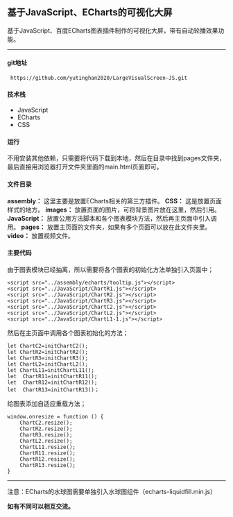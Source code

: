 ## 基于JavaScript、ECharts的可视化大屏
基于JavaScript、百度ECharts图表插件制作的可视化大屏，带有自动轮播效果功能。


* * *
#### git地址
` https://github.com/yutinghan2020/LargeVisualScreen-JS.git`
#### 技术栈
* JavaScript
* ECharts
* CSS 

#### 运行
不用安装其他依赖，只需要将代码下载到本地，然后在目录中找到pages文件夹，最后直接用浏览器打开文件夹里面的main.html页面即可。
#### 文件目录
**assembly：** 这里主要是放置ECharts相关的第三方插件。
**CSS：** 这是放置页面样式的地方。
**images：** 放置页面的图片，可将背景图片放在这里，然后引用。
**JavaScript：** 放置公用方法脚本和各个图表模块方法，然后再主页面中引入调用。
**pages：** 放置主页面的文件夹，如果有多个页面可以放在此文件夹里。
**video：** 放置视频文件。
#### 主要代码
由于图表模块已经抽离，所以需要将各个图表的初始化方法单独引入页面中；

    <script src="../assembly/echarts/tooltip.js"></script>
	<script src="../JavaScript/ChartR1.js"></script>
	<script src="../JavaScript/ChartR2.js"></script>
	<script src="../JavaScript/ChartR3.js"></script>
	<script src="../JavaScript/ChartC2.js"></script>
	<script src="../JavaScript/ChartL2.js"></script>
	<script src="../JavaScript/ChartL1-1.js"></script> 

然后在主页面中调用各个图表初始化的方法；

    let ChartC2=initChartC2();
    let ChartR2=initChartR2();
    let ChartR3=initChartR3();
    let ChartL2=initChartL2();
    let ChartL11=initChartL11();
    let  ChartR11=initChartR11();
    let  ChartR12=initChartR12();
    let  ChartR13=initChartR13()；
    
给图表添加自适应重载方法；

    window.onresize = function () {
        ChartC2.resize();
        ChartR2.resize();
        ChartR3.resize();
        ChartL2.resize();
        ChartL11.resize();
        ChartR11.resize();
        ChartR12.resize();
        ChartR13.resize();
    }

* * *

注意：ECharts的水球图需要单独引入水球图组件（echarts-liquidfill.min.js）

**如有不同可以相互交流。**
